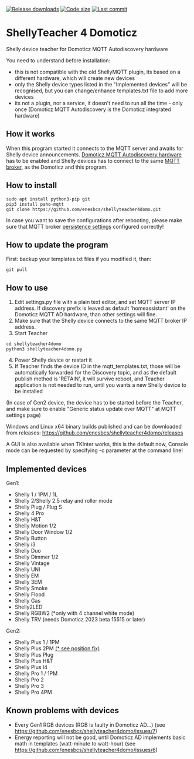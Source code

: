 [![Release downloads](https://img.shields.io/github/downloads/enesbcs/shellyteacher4domo/total.svg)]() [![Code size](https://img.shields.io/github/languages/code-size/enesbcs/shellyteacher4domo)]() [![Last commit](https://img.shields.io/github/last-commit/enesbcs/shellyteacher4domo)]()

# ShellyTeacher 4 Domoticz
Shelly device teacher for Domoticz MQTT Autodiscovery hardware

You need to understand before installation:
- this is not compatible with the old ShellyMQTT plugin, its based on a different hardware, which will create new devices
- only the Shelly device types listed in the "Implemented devices" will be recognised, but you can change/enhance templates.txt file to add more devices
- its not a plugin, nor a service, it doesn't need to run all the time - only once (Domoticz MQTT Autodiscovery is the Domoticz integrated hardware)

## How it works
When this program started it connects to the MQTT server and awaits for Shelly device announcements.
[Domoticz MQTT Autodiscovery hardware](https://www.domoticz.com/wiki/MQTT#Add_hardware_.22MQTT_Auto_Discovery_Client_Gateway.22) has to be enabled and Shelly devices has to connect to the same [MQTT broker](https://www.domoticz.com/wiki/MQTT#Installing_Mosquitto),
as the Domoticz and this program.

## How to install

```
sudo apt install python3-pip git
pip3 install paho-mqtt
git clone https://github.com/enesbcs/shellyteacher4domo.git
```
In case you want to save the configurations after rebooting, please make sure that MQTT broker [persistence settings](https://pagefault.blog/2020/02/05/how-to-set-up-persistent-storage-for-mosquitto-mqtt-broker/) configured correctly!

## How to update the program
First: backup your templates.txt files if you modified it, than:
```
git pull
```

## How to use

1. Edit settings.py file with a plain text editor, and set MQTT server IP address. If discovery prefix is leaved as default 'homeassistant' on the Domoticz MQTT AD hardware, than other settings will fine.
2. Make sure that the Shelly device connects to the same MQTT broker IP address.
3. Start Teacher
```
cd shellyteacher4domo
python3 shellyteacher4domo.py
```
4. Power Shelly device or restart it
5. If Teacher finds the device ID in the mqtt_templates.txt, those will be automatically forwarded for the Discovery topic, and as the default publish method is 'RETAIN', it will survive reboot, and Teacher application is not needed to run, until you wants a new Shelly device to be installed

(In case of Gen2 device, the device has to be started before the Teacher, and make sure to enable "Generic status update over MQTT" at MQTT settings page)

Windows and Linux x64 binary builds published and can be downloaded from releases:
https://github.com/enesbcs/shellyteacher4domo/releases

A GUI is also available when TKInter works, this is the default now, Console mode can be requested by specifying -c parameter at the command line!

## Implemented devices
Gen1:
- Shelly 1 / 1PM / 1L
- Shelly 2/Shelly 2.5 relay and roller mode
- Shelly Plug / Plug S
- Shelly 4 Pro
- Shelly H&T
- Shelly Motion 1/2
- Shelly Door Window 1/2
- Shelly Button
- Shelly i3
- Shelly Duo
- Shelly Dimmer 1/2
- Shelly Vintage
- Shelly UNI
- Shelly EM
- Shelly 3EM
- Shelly Smoke
- Shelly Flood
- Shelly Gas
- Shelly2LED
- Shelly RGBW2 (*only with 4 channel white mode)
- Shelly TRV (needs Domoticz 2023 beta 15515 or later)

Gen2:
- Shelly Plus 1 / 1PM
- Shelly Plus 2PM [(* see position fix)](https://github.com/enesbcs/shellyteacher4domo/wiki/Shelly-2PM-Cover-Position)
- Shelly Plus Plug
- Shelly Plus H&T
- Shelly Plus I4
- Shelly Pro 1 / 1PM
- Shelly Pro 2
- Shelly Pro 3
- Shelly Pro 4PM

## Known problems with devices
- Every Gen1 RGB devices (RGB is faulty in Domoticz AD...) (see https://github.com/enesbcs/shellyteacher4domo/issues/7)
- Energy reporting will not be good, until Domoticz AD implements basic math in templates (watt-minute to watt-hour) (see https://github.com/enesbcs/shellyteacher4domo/issues/6)


